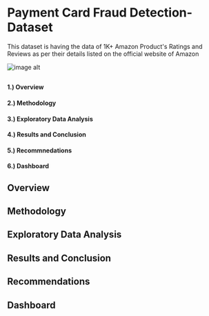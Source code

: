 
# Payment Card Fraud Detection-Dataset
This dataset is having the data of 1K+ Amazon Product's Ratings and Reviews as per their details listed on the official website of Amazon

![image alt](https://github.com/liev2525/Amazon-Sales-Dataset/blob/e2b0133a7799f99fe3f9ddb23e5a4d2976906e96/sales_image.webp)
##

#### 1.) Overview
#### 2.) Methodology
#### 3.) Exploratory Data Analysis
#### 4.) Results and Conclusion
#### 5.) Recommnedations
#### 6.) Dashboard

##
## Overview

## Methodology

## Exploratory Data Analysis

## Results and Conclusion

## Recommendations

## Dashboard
